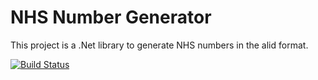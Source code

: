 # NHS Number Generator

This project is a .Net library to generate NHS numbers in the alid format.

[![Build Status](https://github.com/baynezy/NHS.NumberGenerator/workflows/Test%20and%20Deploy%20Library/badge.svg)](https://github.com/baynezy/NHS.NumberGenerator/actions?query=workflow%3ATest%20and%20Deploy%20Library)


